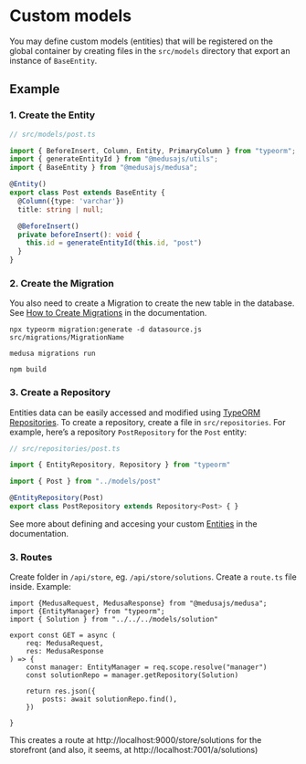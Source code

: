 # Custom models

You may define custom models (entities) that will be registered on the global container by creating files in the `src/models` directory that export an instance of `BaseEntity`.

## Example

### 1. Create the Entity

```ts
// src/models/post.ts

import { BeforeInsert, Column, Entity, PrimaryColumn } from "typeorm";
import { generateEntityId } from "@medusajs/utils";
import { BaseEntity } from "@medusajs/medusa";

@Entity()
export class Post extends BaseEntity {
  @Column({type: 'varchar'})
  title: string | null;

  @BeforeInsert()
  private beforeInsert(): void {
    this.id = generateEntityId(this.id, "post")
  }
}
```

### 2. Create the Migration

You also need to create a Migration to create the new table in the database. See [How to Create Migrations](https://docs.medusajs.com/advanced/backend/migrations/) in the documentation.

```
npx typeorm migration:generate -d datasource.js src/migrations/MigrationName

medusa migrations run

npm build
```

### 3. Create a Repository
Entities data can be easily accessed and modified using [TypeORM Repositories](https://typeorm.io/working-with-repository). To create a repository, create a file in `src/repositories`. For example, here’s a repository `PostRepository` for the `Post` entity:

```ts
// src/repositories/post.ts

import { EntityRepository, Repository } from "typeorm"

import { Post } from "../models/post"

@EntityRepository(Post)
export class PostRepository extends Repository<Post> { }
```

See more about defining and accesing your custom [Entities](https://docs.medusajs.com/advanced/backend/entities/overview) in the documentation.


### 3. Routes
Create folder in `/api/store`, eg. `/api/store/solutions`.
Create a `route.ts` file inside.
Example: 
```
import {MedusaRequest, MedusaResponse} from "@medusajs/medusa";
import {EntityManager} from "typeorm";
import { Solution } from "../../../models/solution"

export const GET = async (
    req: MedusaRequest,
    res: MedusaResponse
) => {
    const manager: EntityManager = req.scope.resolve("manager")
    const solutionRepo = manager.getRepository(Solution)

    return res.json({
        posts: await solutionRepo.find(),
    })

}
```
This creates a route at http://localhost:9000/store/solutions
for the storefront
(and also, it seems, at http://localhost:7001/a/solutions)
